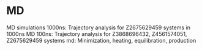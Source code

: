 # MD
MD simulations
1000ns: Trajectory analysis for Z2675629459 systems in 1000ns MD
100ns: Trajectory analysis for Z3868696432, Z4561574051, Z2675629459 systems
md: Minimization, heating, equilibration, production
